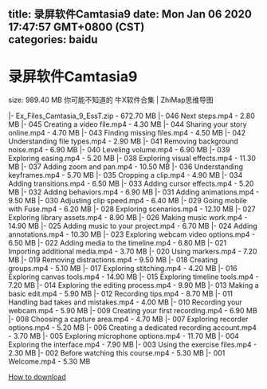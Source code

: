 
title: 录屏软件Camtasia9
date: Mon Jan 06 2020 17:47:57 GMT+0800 (CST)    
categories: baidu
---

# 录屏软件Camtasia9
size: 989.40 MB
 你可能不知道的 牛X软件合集 | ZhiMap思维导图
 
|- Ex_Files_Camtasia_9_EssT.zip - 672.70 MB
|- 046 Next steps.mp4 - 2.80 MB
|- 045 Creating a video file.mp4 - 4.30 MB
|- 044 Sharing your story online.mp4 - 4.70 MB
|- 043 Finding missing files.mp4 - 4.50 MB
|- 042 Understanding file types.mp4 - 2.90 MB
|- 041 Removing background noise.mp4 - 6.90 MB
|- 040 Leveling volume.mp4 - 6.90 MB
|- 039 Exploring easing.mp4 - 5.20 MB
|- 038 Exploring visual effects.mp4 - 11.30 MB
|- 037 Adding zoom and pan.mp4 - 10.50 MB
|- 036 Understanding keyframes.mp4 - 5.70 MB
|- 035 Cropping a clip.mp4 - 4.90 MB
|- 034 Adding transitions.mp4 - 6.50 MB
|- 033 Adding cursor effects.mp4 - 5.20 MB
|- 032 Adding behaviors.mp4 - 6.90 MB
|- 031 Adding animations.mp4 - 9.50 MB
|- 030 Adjusting clip speed.mp4 - 6.40 MB
|- 029 Going mobile with Fuse.mp4 - 6.20 MB
|- 028 Exploring scenarios.mp4 - 12.10 MB
|- 027 Exploring library assets.mp4 - 8.90 MB
|- 026 Making music work.mp4 - 14.90 MB
|- 025 Adding music to your project.mp4 - 6.70 MB
|- 024 Adding annotations.mp4 - 10.30 MB
|- 023 Exploring webcam video options.mp4 - 6.50 MB
|- 022 Adding media to the timeline.mp4 - 6.80 MB
|- 021 Importing additional media.mp4 - 3.70 MB
|- 020 Using markers.mp4 - 7.20 MB
|- 019 Removing distractions.mp4 - 9.50 MB
|- 018 Creating groups.mp4 - 5.10 MB
|- 017 Exploring stitching.mp4 - 4.20 MB
|- 016 Exploring canvas tools.mp4 - 14.90 MB
|- 015 Exploring timeline tools.mp4 - 7.20 MB
|- 014 Exploring the editing process.mp4 - 9.90 MB
|- 013 Making a basic edit.mp4 - 5.90 MB
|- 012 Recording tips.mp4 - 8.70 MB
|- 011 Handling bad takes and mistakes.mp4 - 4.00 MB
|- 010 Recording your webcam.mp4 - 5.90 MB
|- 009 Creating your first recording.mp4 - 6.90 MB
|- 008 Choosing a capture area.mp4 - 4.70 MB
|- 007 Exploring recorder options.mp4 - 5.20 MB
|- 006 Creating a dedicated recording account.mp4 - 3.70 MB
|- 005 Exploring microphone options.mp4 - 11.70 MB
|- 004 Exploring the interface.mp4 - 7.90 MB
|- 003 Using the exercise files.mp4 - 2.30 MB
|- 002 Before watching this course.mp4 - 5.30 MB
|- 001 Welcome.mp4 - 5.30 MB

[How to download](https://bpcam.bemobtrk.com/go/2ceec3aa-1ca2-46d6-b9ff-aaa5c184517c?jno=4022)